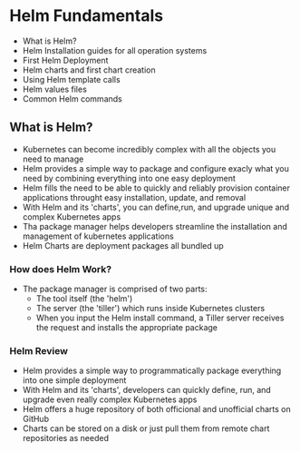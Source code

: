 # Helm Fundamentals

- What is Helm?
- Helm Installation guides for all operation systems
- First Helm Deployment
- Helm charts and first chart creation
- Using Helm template calls
- Helm values files
- Common Helm commands

## What is Helm?

* Kubernetes can become incredibly complex with all the objects you need to manage
* Helm provides a simple way to package and configure exacly what you need by combining everything into one easy deployment
* Helm fills the need to be able to quickly and reliably provision container applications throught easy installation, update, and removal
* With Helm and its 'charts', you can define,run, and upgrade unique and complex Kubernetes apps
* Tha package manager helps developers streamline the installation and management of kubernetes applications
* Helm Charts are deployment packages all bundled up

### How does Helm Work?

* The package manager is comprised of two parts:
    * The tool itself (the 'helm')
    * The server (the 'tiller') which runs inside Kubernetes clusters
    * When you input the Helm install command, a Tiller server receives the request and installs the appropriate package

### Helm Review

* Helm provides a simple way to programmatically package everything into one simple deployment
* With Helm and its 'charts', developers can quickly define, run, and upgrade even really complex Kubernetes apps
* Helm offers a huge repository of both officional and unofficial charts on GitHub
* Charts can be stored on a disk or just pull them from remote chart repositories as needed